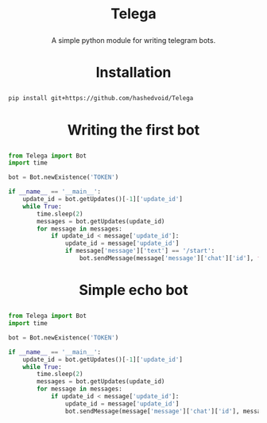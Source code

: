 # <p align="center">Telega

<p align="center">A simple python module for writing telegram bots.</p>

# <p align="center">Installation
```
pip install git+https://github.com/hashedvoid/Telega
```
# <p align="center">Writing the first bot
```python
from Telega import Bot
import time

bot = Bot.newExistence('TOKEN')

if __name__ == '__main__':
    update_id = bot.getUpdates()[-1]['update_id']
    while True:
        time.sleep(2)
        messages = bot.getUpdates(update_id)
        for message in messages:
            if update_id < message['update_id']:
                update_id = message['update_id']
                if message['message']['text'] == '/start':
                	bot.sendMessage(message['message']['chat']['id'], f"Hello, world!")
```
# <p align="center">Simple echo bot
```python
from Telega import Bot
import time

bot = Bot.newExistence('TOKEN')

if __name__ == '__main__':
    update_id = bot.getUpdates()[-1]['update_id']
    while True:
        time.sleep(2)
        messages = bot.getUpdates(update_id)
        for message in messages:
            if update_id < message['update_id']:
                update_id = message['update_id']
                bot.sendMessage(message['message']['chat']['id'], message['message']['text'])
```
